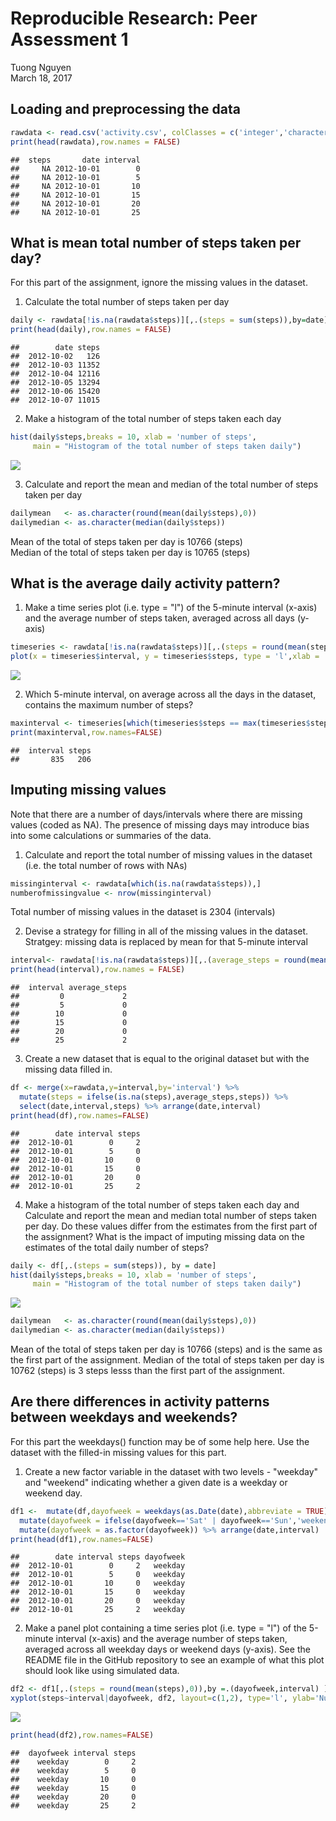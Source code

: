 # Reproducible Research: Peer Assessment 1
Tuong Nguyen  
March 18, 2017  




## Loading and preprocessing the data

```r
rawdata <- read.csv('activity.csv', colClasses = c('integer','character','integer')) %>% data.table()
print(head(rawdata),row.names = FALSE)
```

```
##  steps       date interval
##     NA 2012-10-01        0
##     NA 2012-10-01        5
##     NA 2012-10-01       10
##     NA 2012-10-01       15
##     NA 2012-10-01       20
##     NA 2012-10-01       25
```


## What is mean total number of steps taken per day?
For this part of the assignment, ignore the missing values in the dataset.

1. Calculate the total number of steps taken per day

```r
daily <- rawdata[!is.na(rawdata$steps)][,.(steps = sum(steps)),by=date]
print(head(daily),row.names = FALSE)
```

```
##        date steps
##  2012-10-02   126
##  2012-10-03 11352
##  2012-10-04 12116
##  2012-10-05 13294
##  2012-10-06 15420
##  2012-10-07 11015
```

2. Make a histogram of the total number of steps taken each day

```r
hist(daily$steps,breaks = 10, xlab = 'number of steps',
     main = "Histogram of the total number of steps taken daily")
```

![](PA1_template_files/figure-html/unnamed-chunk-3-1.png)<!-- -->

3. Calculate and report the mean and median of the total number of steps taken per day

```r
dailymean   <- as.character(round(mean(daily$steps),0))
dailymedian <- as.character(median(daily$steps))
```
Mean of the total of steps taken per day is 10766 (steps)  
Median of the total of steps taken per day is 10765 (steps)


## What is the average daily activity pattern?

1. Make a time series plot (i.e. type = "l") of the 5-minute interval (x-axis) and the average number of steps taken, averaged across all days (y-axis)

```r
timeseries <- rawdata[!is.na(rawdata$steps)][,.(steps = round(mean(steps),0)),by=interval] 
plot(x = timeseries$interval, y = timeseries$steps, type = 'l',xlab = 'interval', ylab = 'numer of steps')
```

![](PA1_template_files/figure-html/unnamed-chunk-5-1.png)<!-- -->

2. Which 5-minute interval, on average across all the days in the dataset, contains the maximum number of steps?

```r
maxinterval <- timeseries[which(timeseries$steps == max(timeseries$steps)),]
print(maxinterval,row.names=FALSE)
```

```
##  interval steps
##       835   206
```


## Imputing missing values

Note that there are a number of days/intervals where there are missing values (coded as NA). The presence of missing days may introduce bias into some calculations or summaries of the data.

1. Calculate and report the total number of missing values in the dataset (i.e. the total number of rows with NAs)

```r
missinginterval <- rawdata[which(is.na(rawdata$steps)),]
numberofmissingvalue <- nrow(missinginterval)
```
Total number of missing values in the dataset is 2304 (intervals)  

2. Devise a strategy for filling in all of the missing values in the dataset. 
Stratgey: missing data is replaced by mean for that 5-minute interval


```r
interval<- rawdata[!is.na(rawdata$steps)][,.(average_steps = round(mean(steps),0)),by=interval] 
print(head(interval),row.names = FALSE)
```

```
##  interval average_steps
##         0             2
##         5             0
##        10             0
##        15             0
##        20             0
##        25             2
```

3. Create a new dataset that is equal to the original dataset but with the missing data filled in.

```r
df <- merge(x=rawdata,y=interval,by='interval') %>%
  mutate(steps = ifelse(is.na(steps),average_steps,steps)) %>%
  select(date,interval,steps) %>% arrange(date,interval)
print(head(df),row.names=FALSE)
```

```
##        date interval steps
##  2012-10-01        0     2
##  2012-10-01        5     0
##  2012-10-01       10     0
##  2012-10-01       15     0
##  2012-10-01       20     0
##  2012-10-01       25     2
```

4. Make a histogram of the total number of steps taken each day and Calculate and report the mean and median total number of steps taken per day. Do these values differ from the estimates from the first part of the assignment? What is the impact of imputing missing data on the estimates of the total daily number of steps?


```r
daily <- df[,.(steps = sum(steps)), by = date]
hist(daily$steps,breaks = 10, xlab = 'number of steps',
     main = "Histogram of the total number of steps taken daily")
```

![](PA1_template_files/figure-html/unnamed-chunk-10-1.png)<!-- -->

```r
dailymean   <- as.character(round(mean(daily$steps),0))
dailymedian <- as.character(median(daily$steps))
```

Mean of the total of steps taken per day is 10766 (steps)  and is the same as the first part of the assignment.
Median of the total of steps taken per day is 10762 (steps) is 3 steps lesss than the first part of the assignment.


## Are there differences in activity patterns between weekdays and weekends?

For this part the weekdays() function may be of some help here. Use the dataset with the filled-in missing values for this part.

1. Create a new factor variable in the dataset with two levels - "weekday" and "weekend" indicating whether a given date is a weekday or weekend day.

```r
df1 <-  mutate(df,dayofweek = weekdays(as.Date(date),abbreviate = TRUE)) %>%
  mutate(dayofweek = ifelse(dayofweek=='Sat' | dayofweek=='Sun','weekend','weekday')) %>%
  mutate(dayofweek = as.factor(dayofweek)) %>% arrange(date,interval)
print(head(df1),row.names=FALSE)
```

```
##        date interval steps dayofweek
##  2012-10-01        0     2   weekday
##  2012-10-01        5     0   weekday
##  2012-10-01       10     0   weekday
##  2012-10-01       15     0   weekday
##  2012-10-01       20     0   weekday
##  2012-10-01       25     2   weekday
```

2. Make a panel plot containing a time series plot (i.e. type = "l") of the 5-minute interval (x-axis) and the average number of steps taken, averaged across all weekday days or weekend days (y-axis). See the README file in the GitHub repository to see an example of what this plot should look like using simulated data.

```r
df2 <- df1[,.(steps = round(mean(steps),0)),by =.(dayofweek,interval) ]
xyplot(steps~interval|dayofweek, df2, layout=c(1,2), type='l', ylab='Number of steps', xlab='Interval')
```

![](PA1_template_files/figure-html/unnamed-chunk-12-1.png)<!-- -->

```r
print(head(df2),row.names=FALSE)
```

```
##  dayofweek interval steps
##    weekday        0     2
##    weekday        5     0
##    weekday       10     0
##    weekday       15     0
##    weekday       20     0
##    weekday       25     2
```









